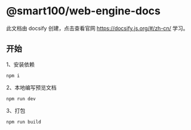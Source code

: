 # @smart100/web-engine-docs

此文档由 docsify 创建，点击查看官网 https://docsify.js.org/#/zh-cn/ 学习。

## 开始

1、安装依赖
```
npm i
```

2、本地编写预览文档
```
npm run dev
```

3、打包
```
npm run build
```
